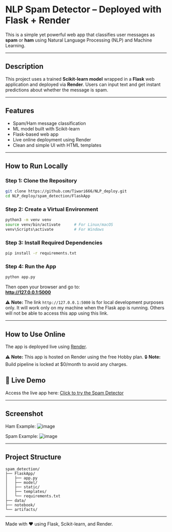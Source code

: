 #  NLP Spam Detector – Deployed with Flask + Render

This is a simple yet powerful web app that classifies user messages as **spam** or **ham** using Natural Language Processing (NLP) and Machine Learning.

---

##  Description

This project uses a trained **Scikit-learn model** wrapped in a **Flask** web application and deployed via **Render**. Users can input text and get instant predictions about whether the message is spam.

---

##  Features

-  Spam/Ham message classification  
-  ML model built with Scikit-learn  
-  Flask-based web app  
-  Live online deployment using Render  
-  Clean and simple UI with HTML templates  

---

##  How to Run Locally

###  Step 1: Clone the Repository
```bash
git clone https://github.com/Tiwari666/NLP_deploy.git
cd NLP_deploy/spam_detection/FlaskApp
```

###  Step 2: Create a Virtual Environment
```bash
python3 -m venv venv
source venv/bin/activate      # For Linux/macOS
venv\Scripts\activate         # For Windows
```

###  Step 3: Install Required Dependencies
```bash
pip install -r requirements.txt
```

###  Step 4: Run the App
```bash
python app.py
```

Then open your browser and go to:  
**http://127.0.0.1:5000**

⚠️ **Note:** The link `http://127.0.0.1:5000` is for local development purposes only. It will work only on my machine when the Flask app is running. Others will not be able to access this app using this link.


---

##  How to Use Online

The app is deployed live using [Render](https://render.com).

⚠️ **Note:** This app is hosted on Render using the free Hobby plan.
🔒  **Note:** Build pipeline is locked at $0/month to avoid any charges.


## 🔗 Live Demo
Access the live app here: [Click to try the Spam Detector](https://nlp-spam-detector-deploy.onrender.com)


---

##  Screenshot

 Ham Example: ![image](https://github.com/user-attachments/assets/485d6c4c-2586-411f-80f9-ad9fb9eac4d0)


 Spam Example: ![image](https://github.com/user-attachments/assets/9860f388-69f1-492f-875f-ad2023c256e1)

---

## Project Structure

```
spam_detection/
├── FlaskApp/
│   ├── app.py
│   ├── model/
│   ├── static/
│   ├── templates/
│   └── requirements.txt
├── data/
├── notebook/
└── artifacts/
```

---

Made with ❤️ using Flask, Scikit-learn, and Render.
